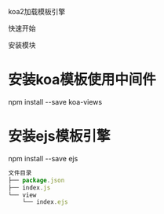 koa2加载模板引擎

快速开始

安装模块

# 安装koa模板使用中间件

npm install --save koa-views

# 安装ejs模板引擎

npm install --save ejs

```js
文件目录
├── package.json
├── index.js
└── view
    └── index.ejs
```
